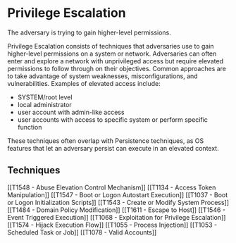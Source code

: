 # Privilege Escalation

The adversary is trying to gain higher-level permissions.

Privilege Escalation consists of techniques that adversaries use to gain higher-level permissions on a system or network. Adversaries can often enter and explore a network with unprivileged access but require elevated permissions to follow through on their objectives. Common approaches are to take advantage of system weaknesses, misconfigurations, and vulnerabilities. Examples of elevated access include: 

- SYSTEM/root level
- local administrator
- user account with admin-like access 
- user accounts with access to specific system or perform specific function

These techniques often overlap with Persistence techniques, as OS features that let an adversary persist can execute in an elevated context.

## Techniques

[[T1548 - Abuse Elevation Control Mechanism]]
[[T1134 - Access Token Manipulation]]
[[T1547 - Boot or Logon Autostart Execution]]
[[T1037 - Boot or Logon Initialization Scripts]]
[[T1543 - Create or Modify System Process]]
[[T1484 - Domain Policy Modification]]
[[T1611 - Escape to Host]]
[[T1546 - Event Triggered Execution]]
[[T1068 - Exploitation for Privilege Escalation]]
[[T1574 - Hijack Execution Flow]]
[[T1055 - Process Injection]]
[[T1053 - Scheduled Task or Job]]
[[T1078 - Valid Accounts]]